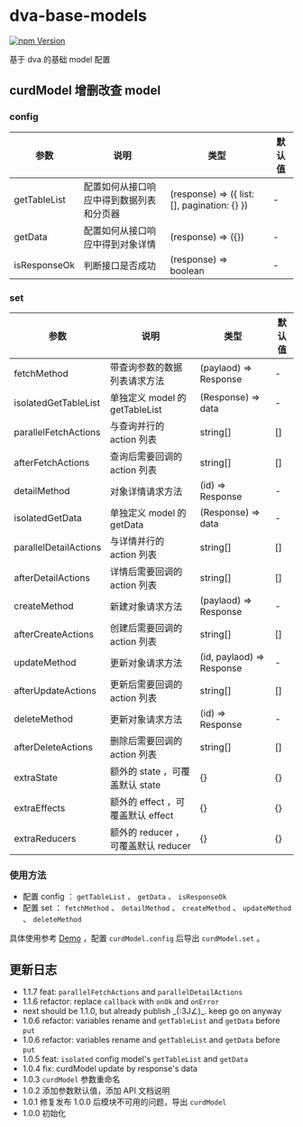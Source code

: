 # dva-base-models

[![npm Version](https://img.shields.io/npm/v/dva-base-models.svg)](https://www.npmjs.com/package/dva-base-models)

基于 dva 的基础 model 配置

## curdModel 增删改查 model

### config

| 参数 | 说明 | 类型 | 默认值 |
| --- | --- | --- | --- |
| getTableList | 配置如何从接口响应中得到数据列表和分页器 | (response) => ({ list: [], pagination: {} }) | - |
| getData | 配置如何从接口响应中得到对象详情 | (response) => ({}) | - |
| isResponseOk | 判断接口是否成功 | (response) => boolean | - |

### set

| 参数 | 说明 | 类型 | 默认值 |
| --- | --- | --- | --- |
| fetchMethod | 带查询参数的数据列表请求方法 | (paylaod) => Response | - |
| isolatedGetTableList | 单独定义 model 的 getTableList | (Response) => data | - |
| parallelFetchActions | 与查询并行的 action 列表 | string[] | [] |
| afterFetchActions | 查询后需要回调的 action 列表 | string[] | [] |
| detailMethod | 对象详情请求方法 | (id) => Response | - |
| isolatedGetData | 单独定义 model 的 getData | (Response) => data | - |
| parallelDetailActions | 与详情并行的 action 列表 | string[] | [] |
| afterDetailActions | 详情后需要回调的 action 列表 | string[] | [] |
| createMethod | 新建对象请求方法 | (paylaod) => Response | - |
| afterCreateActions | 创建后需要回调的 action 列表 | string[] | [] |
| updateMethod | 更新对象请求方法 | (id, paylaod) => Response | - |
| afterUpdateActions | 更新后需要回调的 action 列表 | string[] | [] |
| deleteMethod | 更新对象请求方法 | (id) => Response | - |
| afterDeleteActions | 删除后需要回调的 action 列表 | string[] | [] |
| extraState | 额外的 state ，可覆盖默认 state | {} | {} |
| extraEffects | 额外的 effect ，可覆盖默认 effect | {} | {} |
| extraReducers | 额外的 reducer ，可覆盖默认 reducer | {} | {} |

### 使用方法

* 配置 config ： `getTableList` 、 `getData` 、 `isResponseOk`
* 配置 set ： `fetchMethod` 、 `detailMethod` 、 `createMethod` 、 `updateMethod` 、 `deleteMethod`

具体使用参考 [Demo](https://github.com/theprimone/ant-design-pro-v2-plus/blob/master/src/base-models/curd.ts) ，配置 `curdModel.config` 后导出 `curdModel.set` 。


## 更新日志

* 1.1.7 feat: `parallelFetchActions` and `parallelDetailActions`
* 1.1.6 refactor: replace `callback` with `onOk` and `onError`
* next should be 1.1.0, but already publish \_(:3J∠)\_. keep go on anyway
* 1.0.6 refactor: variables rename and `getTableList` and `getData` before `put`
* 1.0.6 refactor: variables rename and `getTableList` and `getData` before `put`
* 1.0.5 feat: `isolated` config model's `getTableList` and `getData`
* 1.0.4 fix: curdModel update by response's data
* 1.0.3 `curdModel` 参数重命名
* 1.0.2 添加参数默认值，添加 API 文档说明
* 1.0.1 修复发布 1.0.0 后模块不可用的问题，导出 `curdModel`
* 1.0.0 初始化
